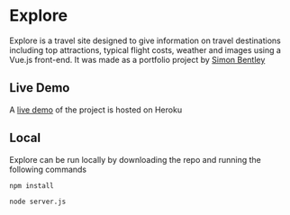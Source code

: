 # Explore

Explore is a travel site designed to give information on travel destinations including top attractions, typical flight costs, weather and images using a Vue.js front-end. It was made as a portfolio project by [Simon Bentley](https://sbentley.me)

## Live Demo

A [live demo](https://tranquil-garden-84884.herokuapp.com/) of the project is hosted on Heroku

## Local

Explore can be run locally by downloading the repo and running the following commands

```bash
npm install

node server.js
```
